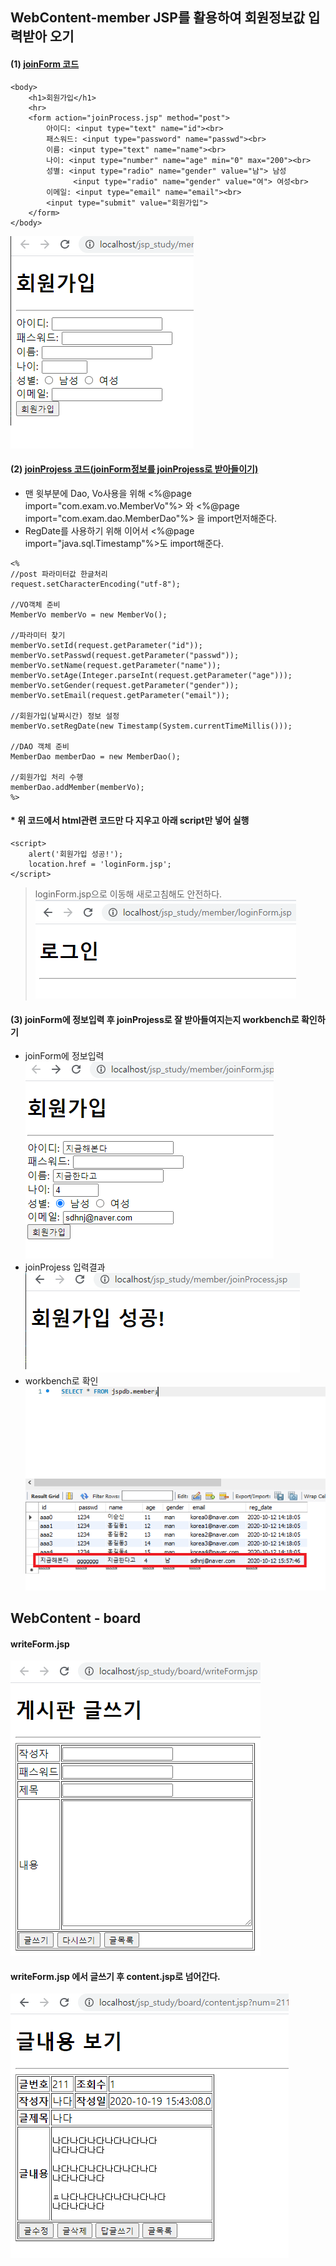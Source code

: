 ## WebContent-member JSP를 활용하여 회원정보값 입력받아 오기
#### (1) [joinForm 코드](https://github.com/yunjinhyeong/javaEclipse/blob/master/jsp_study/WebContent/member/joinForm.jsp)
```
<body>
	<h1>회원가입</h1>
	<hr>
	<form action="joinProcess.jsp" method="post">
		아이디: <input type="text" name="id"><br>
		패스워드: <input type="password" name="passwd"><br>
		이름: <input type="text" name="name"><br>
		나이: <input type="number" name="age" min="0" max="200"><br>
		성별: <input type="radio" name="gender" value="남"> 남성
		      <input type="radio" name="gender" value="여"> 여성<br>
		이메일: <input type="email" name="email"><br>
		<input type="submit" value="회원가입">      
	</form>
</body>
```
![joinForm](imgs/joinForm.png)
#### (2) [joinProjess 코드(joinForm정보를 joinProjess로 받아들이기)](https://github.com/yunjinhyeong/javaEclipse/blob/master/jsp_study/WebContent/member/joinProcess.jsp)
- 맨 윗부분에 Dao, Vo사용을 위해 <%@page import="com.exam.vo.MemberVo"%> 와 <%@page import="com.exam.dao.MemberDao"%> 을 import먼저해준다.
- RegDate를 사용하기 위해 이어서 <%@page import="java.sql.Timestamp"%>도 import해준다.
```
<%
//post 파라미터값 한글처리
request.setCharacterEncoding("utf-8");

//VO객체 준비
MemberVo memberVo = new MemberVo();

//파라미터 찾기
memberVo.setId(request.getParameter("id"));
memberVo.setPasswd(request.getParameter("passwd"));
memberVo.setName(request.getParameter("name"));
memberVo.setAge(Integer.parseInt(request.getParameter("age")));
memberVo.setGender(request.getParameter("gender"));
memberVo.setEmail(request.getParameter("email"));

//회원가입(날짜시간) 정보 설정
memberVo.setRegDate(new Timestamp(System.currentTimeMillis()));

//DAO 객체 준비
MemberDao memberDao = new MemberDao();

//회원가입 처리 수행
memberDao.addMember(memberVo);
%>
```
#### * 위 코드에서 html관련 코드만 다 지우고 아래 script만 넣어 실행
```
<script>
	alert('회원가입 성공!');
	location.href = 'loginForm.jsp';
</script>
```
> loginForm.jsp으로 이동해 새로고침해도 안전하다.
![joinLogin](imgs/joinLogin.png)

#### (3) joinForm에 정보입력 후 joinProjess로 잘 받아들여지는지 workbench로 확인하기
- joinForm에 정보입력<br>
![insertJoinForm](imgs/insertJoinForm.png)
- joinProjess 입력결과<br>
![insertResult](imgs/insertResult.png)
- workbench로 확인<br>
![workbenchResult](imgs/workbenchResult.png)

## WebContent - board
#### writeForm.jsp
![writeForm](imgs/writeForm.png)
#### writeForm.jsp 에서 글쓰기 후 content.jsp로 넘어간다.
![content](imgs/content.png)